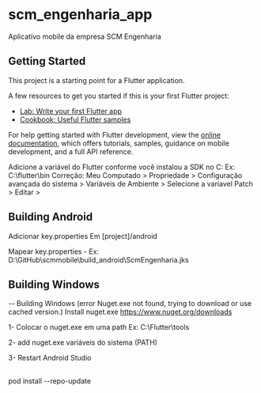 # scm_engenharia_app

Aplicativo mobile da empresa SCM Engenharia

## Getting Started

This project is a starting point for a Flutter application.

A few resources to get you started if this is your first Flutter project:

- [Lab: Write your first Flutter app](https://docs.flutter.dev/get-started/codelab)
- [Cookbook: Useful Flutter samples](https://docs.flutter.dev/cookbook)

For help getting started with Flutter development, view the
[online documentation](https://docs.flutter.dev/), which offers tutorials,
samples, guidance on mobile development, and a full API reference.

Adicione a variável do Flutter conforme você instalou a SDK no C:
Ex: C:\flutter\bin
Correção: Meu Computado > Propriedade >
Configuração avançada do sistema >
Variáveis de Ambiente >
Selecione a variavel Patch >
Editar >
## Building Android

Adicionar  key.properties
Em [project]/android

Mapear key.properties -  Ex: D:\GitHub\scmmobile\build_android\ScmEngenharia.jks

##

## Building Windows
-- Building Windows (error Nuget.exe not found, trying to download or use cached version.)
Install nuget.exe
https://www.nuget.org/downloads

1- Colocar o  nuget.exe em uma path Ex: C:\Flutter\tools

2- add nuget.exe variáveis do sistema  (PATH) 

3- Restart Android Studio
##


pod install --repo-update